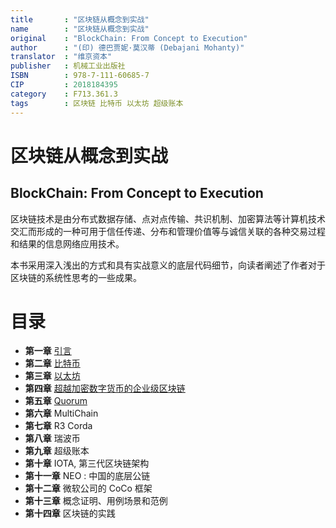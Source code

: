 ```yaml
---
title       : "区块链从概念到实战"
name        : "区块链从概念到实战"
original    : "BlockChain: From Concept to Execution"
author      : "(印) 德巴贾妮·莫汉蒂 (Debajani Mohanty)"
translator  : "维京资本"
publisher   : 机械工业出版社
ISBN        : 978-7-111-60685-7
CIP         : 2018184395
category    : F713.361.3
tags        : 区块链 比特币 以太坊 超级账本
---
```


区块链从概念到实战
===============
BlockChain: From Concept to Execution
-------------------------------------

区块链技术是由分布式数据存储、点对点传输、共识机制、加密算法等计算机技术交汇而形成的一种可用于信任传递、分布和管理价值等与诚信关联的各种交易过程和结果的信息网络应用技术。

本书采用深入浅出的方式和具有实战意义的底层代码细节，向读者阐述了作者对于区块链的系统性思考的一些成果。

# 目录

- **第一章** [引言](./chapter01)
- **第二章** [比特币](./chapter02)
- **第三章** [以太坊](./chapter03)
- **第四章** [超越加密数字货币的企业级区块链](./chapter04)
- **第五章** [Quorum](./chapter05)
- **第六章** MultiChain
- **第七章** R3 Corda
- **第八章** 瑞波币
- **第九章** 超级账本
- **第十章** IOTA, 第三代区块链架构
- **第十一章** NEO : 中国的底层公链
- **第十二章** 微软公司的 CoCo 框架
- **第十三章** 概念证明、用例场景和范例
- **第十四章** 区块链的实践
